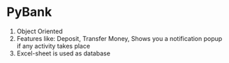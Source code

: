 # PyBank
1. Object Oriented
2. Features like: Deposit, Transfer Money, Shows you a notification popup if any activity takes place
3. Excel-sheet is used as database

